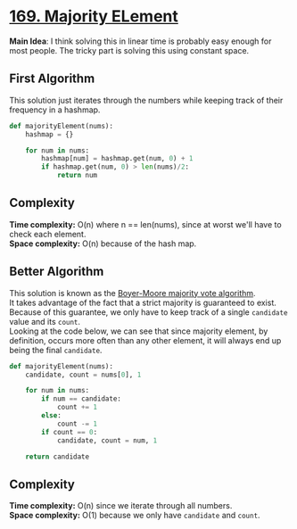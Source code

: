 # [169. Majority ELement](https://leetcode.com/problems/majority-element)

**Main Idea**: I think solving this in linear time is probably easy enough for most people. The tricky part is solving this using constant space.

## First Algorithm

This solution just iterates through the numbers while keeping track of their frequency in a hashmap.

```python
def majorityElement(nums):
    hashmap = {}

    for num in nums:
        hashmap[num] = hashmap.get(num, 0) + 1
        if hashmap.get(num, 0) > len(nums)/2:
            return num
```

## Complexity

**Time complexity:** O(n) where n == len(nums), since at worst we'll have to check each element.  
**Space complexity:** O(n) because of the hash map.

## Better Algorithm

This solution is known as the [Boyer-Moore majority vote algorithm](https://en.wikipedia.org/wiki/Boyer%E2%80%93Moore_majority_vote_algorithm).  
It takes advantage of the fact that a strict majority is guaranteed to exist.  
Because of this guarantee, we only have to keep track of a single `candidate` value and its `count`.  
Looking at the code below, we can see that since majority element, by definition, occurs more often than any other element, it will always end up being the final `candidate`.

```python
def majorityElement(nums):
    candidate, count = nums[0], 1

    for num in nums:
        if num == candidate:
            count += 1
        else:
            count -= 1
        if count == 0:
            candidate, count = num, 1

    return candidate
```

## Complexity

**Time complexity:** O(n) since we iterate through all numbers.  
**Space complexity:** O(1) because we only have `candidate` and `count`.
